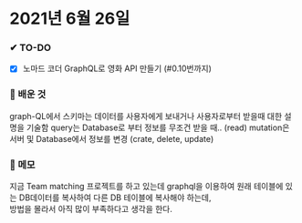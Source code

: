 # 2021년 6월 26일

### ✔ TO-DO

- [x] 노마드 코더 GraphQL로 영화 API 만들기 (#0.10번까지)

### 💾 배운 것

graph-QL에서 스키마는 데이터를 사용자에게 보내거나 사용자로부터 받을때 대한 설명을 기술함
query는 Database로 부터 정보를 무조건 받을 때.. (read)
mutation은 서버 및 Database에서 정보를 변경 (crate, delete, update)

### 📝 메모

지금 Team matching 프로젝트를 하고 있는데 graphql을 이용하여 원래 테이블에 있는 DB데이터를 복사하여 다른 DB 테이블에 복사해야 하는데, <br/>
방법을 몰라서 아직 많이 부족하다고 생각을 한다.
